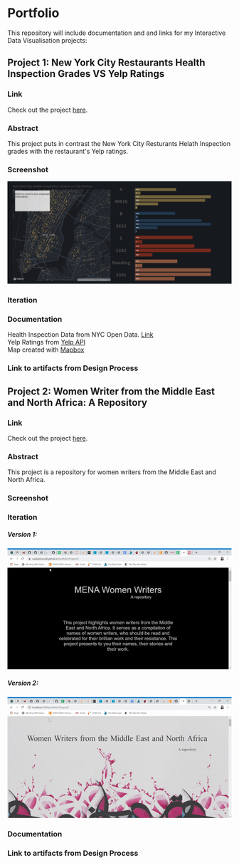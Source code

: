 # Portfolio
This repository will include documentation and and links for my Interactive Data Visualisation projects:

## Project 1: New York City Restaurants Health Inspection Grades VS Yelp Ratings

### Link 
Check out the project [here](https://nadiaelmouldi.github.io/Portfolio/Project1/).
### Abstract
This project puts in contrast the New York City Resturants Helath Inspection grades with the restaurant's Yelp ratings.
### Screenshot
![Project Screenshot](https://github.com/NadiaElMouldi/Portfolio/blob/master/Project1/scrnsht2.png)
### Iteration 
### Documentation
Health Inspection Data from NYC Open Data. [Link](https://data.cityofnewyork.us/Health/DOHMH-New-York-City-Restaurant-Inspection-Results/43nn-pn8j)  
Yelp Ratings from [Yelp API](https://www.yelp.com/developers/documentation/v3/business)  
Map created with [Mapbox](https://www.mapbox.com/)
### Link to artifacts from Design Process
 

## Project 2: Women Writer from the Middle East and North Africa: A Repository

### Link
Check out the project [here](https://nadiaelmouldi.github.io/Portfolio/Project2/).
### Abstract
This project is a repository for women writers from the Middle East and North Africa.
### Screenshot
### Iteration
##### Version 1:
![Alt Text](https://github.com/NadiaElMouldi/Portfolio/blob/master/Project2/v1.gif)
##### Version 2:
![Alt Text](https://github.com/NadiaElMouldi/Portfolio/blob/master/Project2/v2.gif)
### Documentation
### Link to artifacts from Design Process

